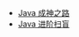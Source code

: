 
- [Java 成神之路](https://mp.weixin.qq.com/s/hlAn6NPR1w-MAwqghX1FPg)
- [Java 进阶扫盲](https://doocs.github.io/advanced-java/#/?id=%E9%AB%98%E5%B9%B6%E5%8F%91%E6%9E%B6%E6%9E%84)